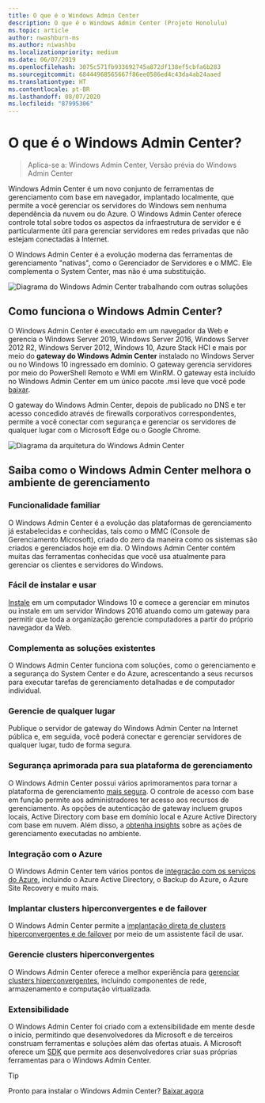 ```yaml
---
title: O que é o Windows Admin Center
description: O que é o Windows Admin Center (Projeto Honolulu)
ms.topic: article
author: nwashburn-ms
ms.author: niwashbu
ms.localizationpriority: medium
ms.date: 06/07/2019
ms.openlocfilehash: 3075c571fb933692745a872df138ef5cbfa6b283
ms.sourcegitcommit: 68444968565667f86ee0586ed4c43da4ab24aaed
ms.translationtype: HT
ms.contentlocale: pt-BR
ms.lasthandoff: 08/07/2020
ms.locfileid: "87995306"
---
```

# <a name="what-is-windows-admin-center"></a>O que é o Windows Admin Center?

> Aplica-se a: Windows Admin Center, Versão prévia do Windows Admin Center

Windows Admin Center é um novo conjunto de ferramentas de gerenciamento com base em navegador, implantado localmente, que permite a você gerenciar os servidores do Windows sem nenhuma dependência da nuvem ou do Azure. O Windows Admin Center oferece controle total sobre todos os aspectos da infraestrutura de servidor e é particularmente útil para gerenciar servidores em redes privadas que não estejam conectadas à Internet.

O Windows Admin Center é a evolução moderna das ferramentas de gerenciamento "nativas", como o Gerenciador de Servidores e o MMC. Ele complementa o System Center, mas não é uma substituição.

![Diagrama do Windows Admin Center trabalhando com outras soluções](../media/wac-complements.png)

## <a name="how-does-windows-admin-center-work"></a>Como funciona o Windows Admin Center?

O Windows Admin Center é executado em um navegador da Web e gerencia o Windows Server 2019, Windows Server 2016, Windows Server 2012 R2, Windows Server 2012, Windows 10, Azure Stack HCI e mais por meio do **gateway do Windows Admin Center** instalado no Windows Server ou no Windows 10 ingressado em domínio. O gateway gerencia servidores por meio do PowerShell Remoto e WMI em WinRM. O gateway está incluído no Windows Admin Center em um único pacote .msi leve que você pode [baixar](https://aka.ms/windowsadmincenter).

O gateway do Windows Admin Center, depois de publicado no DNS e ter acesso concedido através de firewalls corporativos correspondentes, permite a você conectar com segurança e gerenciar os servidores de qualquer lugar com o Microsoft Edge ou o Google Chrome.

![Diagrama da arquitetura do Windows Admin Center](../media/architecture.png)

## <a name="learn-how-windows-admin-center-improves-your-management-environment"></a>Saiba como o Windows Admin Center melhora o ambiente de gerenciamento

### <a name="familiar-functionality"></a>**Funcionalidade familiar**

O Windows Admin Center é a evolução das plataformas de gerenciamento já estabelecidas e conhecidas, tais como o MMC (Console de Gerenciamento Microsoft), criado do zero da maneira como os sistemas são criados e gerenciados hoje em dia. O Windows Admin Center contém muitas das ferramentas conhecidas que você usa atualmente para gerenciar os clientes e servidores do Windows.

### <a name="easy-to-install-and-use"></a>**Fácil de instalar e usar**

[Instale](../deploy/install.md) em um computador Windows 10 e comece a gerenciar em minutos ou instale em um servidor Windows 2016 atuando como um gateway para permitir que toda a organização gerencie computadores a partir do próprio navegador da Web.

### <a name="complements-existing-solutions"></a>**Complementa as soluções existentes**

O Windows Admin Center funciona com soluções, como o gerenciamento e a segurança do System Center e do Azure, acrescentando a seus recursos para executar tarefas de gerenciamento detalhadas e de computador individual.

### <a name="manage-from-anywhere"></a>**Gerencie de qualquer lugar**

Publique o servidor de gateway do Windows Admin Center na Internet pública e, em seguida, você poderá conectar e gerenciar servidores de qualquer lugar, tudo de forma segura.

### <a name="enhanced-security-for-your-management-platform"></a>**Segurança aprimorada para sua plataforma de gerenciamento**

O Windows Admin Center possui vários aprimoramentos para tornar a plataforma de gerenciamento [mais segura](../plan/user-access-options.md). O controle de acesso com base em função permite aos administradores ter acesso aos recursos de gerenciamento. As opções de autenticação de gateway incluem grupos locais, Active Directory com base em domínio local e Azure Active Directory com base em nuvem.  Além disso, a [obtenha insights](../use/logging.md) sobre as ações de gerenciamento executadas no ambiente.

### <a name="azure-integration"></a>**Integração com o Azure**

O Windows Admin Center tem vários pontos de [integração com os serviços do Azure](../azure/index.md), incluindo o Azure Active Directory, o Backup do Azure, o Azure Site Recovery e muito mais.

### <a name="deploy-hyper-converged-and-failover-clusters"></a>**Implantar clusters hiperconvergentes e de failover**

O Windows Admin Center permite a [implantação direta de clusters hiperconvergentes e de failover](../use/deploy-hyperconverged-infrastructure.md) por meio de um assistente fácil de usar.

### <a name="manage-hyper-converged-clusters"></a>**Gerencie clusters hiperconvergentes**

O Windows Admin Center oferece a melhor experiência para [gerenciar clusters hiperconvergentes](../use/manage-hyper-converged.md), incluindo componentes de rede, armazenamento e computação virtualizada.

### <a name="extensibility"></a>**Extensibilidade**

O Windows Admin Center foi criado com a extensibilidade em mente desde o início, permitindo que desenvolvedores da Microsoft e de terceiros construam ferramentas e soluções além das ofertas atuais. A Microsoft oferece um [SDK](../extend/extensibility-overview.md) que permite aos desenvolvedores criar suas próprias ferramentas para o Windows Admin Center.

> [!Tip]
> Pronto para instalar o Windows Admin Center? [Baixar agora](https://aka.ms/windowsadmincenter)